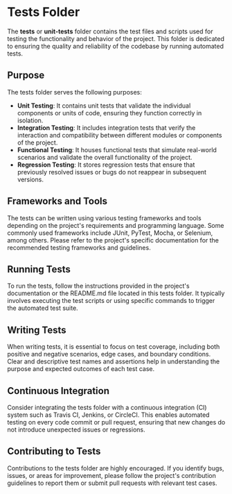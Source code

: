 
# Tests Folder

The **tests** or **unit-tests** folder contains the test files and scripts used for testing the functionality and behavior of the project. This folder is dedicated to ensuring the quality and reliability of the codebase by running automated tests.

## Purpose

The tests folder serves the following purposes:

- **Unit Testing**: It contains unit tests that validate the individual components or units of code, ensuring they function correctly in isolation.
- **Integration Testing**: It includes integration tests that verify the interaction and compatibility between different modules or components of the project.
- **Functional Testing**: It houses functional tests that simulate real-world scenarios and validate the overall functionality of the project.
- **Regression Testing**: It stores regression tests that ensure that previously resolved issues or bugs do not reappear in subsequent versions.

## Frameworks and Tools

The tests can be written using various testing frameworks and tools depending on the project's requirements and programming language. Some commonly used frameworks include JUnit, PyTest, Mocha, or Selenium, among others. Please refer to the project's specific documentation for the recommended testing frameworks and guidelines.

## Running Tests

To run the tests, follow the instructions provided in the project's documentation or the README.md file located in this tests folder. It typically involves executing the test scripts or using specific commands to trigger the automated test suite.

## Writing Tests

When writing tests, it is essential to focus on test coverage, including both positive and negative scenarios, edge cases, and boundary conditions. Clear and descriptive test names and assertions help in understanding the purpose and expected outcomes of each test case.

## Continuous Integration

Consider integrating the tests folder with a continuous integration (CI) system such as Travis CI, Jenkins, or CircleCI. This enables automated testing on every code commit or pull request, ensuring that new changes do not introduce unexpected issues or regressions.

## Contributing to Tests

Contributions to the tests folder are highly encouraged. If you identify bugs, issues, or areas for improvement, please follow the project's contribution guidelines to report them or submit pull requests with relevant test cases.
